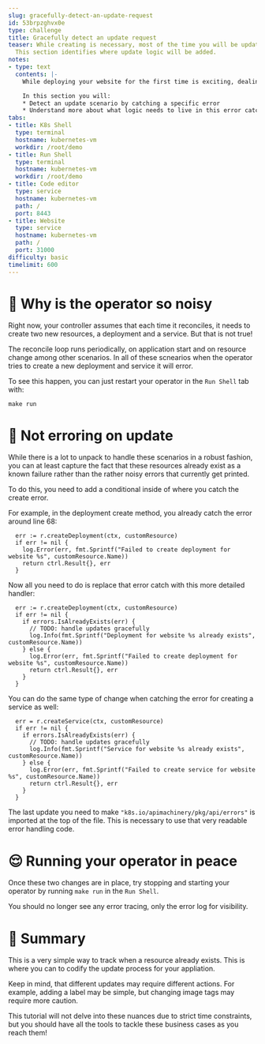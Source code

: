 ```yaml
---
slug: gracefully-detect-an-update-request
id: 53brpzghvx0e
type: challenge
title: Gracefully detect an update request
teaser: While creating is necessary, most of the time you will be updating a website.
  This section identifies where update logic will be added.
notes:
- type: text
  contents: |-
    While deploying your website for the first time is exciting, dealing with maintenance or feature improvements is far more common. But right now you get an error any time your operator reconciles after creation since it can not re-create using the same command.

    In this section you will:
    * Detect an update scenario by catching a specific error
    * Understand more about what logic needs to live in this error catch
tabs:
- title: K8s Shell
  type: terminal
  hostname: kubernetes-vm
  workdir: /root/demo
- title: Run Shell
  type: terminal
  hostname: kubernetes-vm
  workdir: /root/demo
- title: Code editor
  type: service
  hostname: kubernetes-vm
  path: /
  port: 8443
- title: Website
  type: service
  hostname: kubernetes-vm
  path: /
  port: 31000
difficulty: basic
timelimit: 600
---
```


🙉 Why is the operator so noisy
==============

Right now, your controller assumes that each time it reconciles, it needs to create two new resources, a deployment and a service. But that is not true!

The reconcile loop runs periodically, on application start and on resource change among other scenarios. In all of these scnearios when the operator tries to create a new deployment and service it will error.

To see this happen, you can just restart your operator in the `Run Shell` tab with:

```
make run
```

🤫 Not erroring on update
==============

While there is a lot to unpack to handle these scenarios in a robust fashion, you can at least capture the fact that these resources already exist as a known failure rather than the rather noisy errors that currently get printed.

To do this, you need to add a conditional inside of where you catch the create error.

For example, in the deployment create method, you already catch the error around line 68:

```
  err := r.createDeployment(ctx, customResource)
  if err != nil {
    log.Error(err, fmt.Sprintf("Failed to create deployment for website %s", customResource.Name))
    return ctrl.Result{}, err
  }
```

Now all you need to do is replace that error catch with this more detailed handler:
```
  err := r.createDeployment(ctx, customResource)
  if err != nil {
    if errors.IsAlreadyExists(err) {
      // TODO: handle updates gracefully
      log.Info(fmt.Sprintf("Deployment for website %s already exists", customResource.Name))
    } else {
      log.Error(err, fmt.Sprintf("Failed to create deployment for website %s", customResource.Name))
      return ctrl.Result{}, err
    }
  }
```

You can do the same type of change when catching the error for creating a service as well:

```
  err = r.createService(ctx, customResource)
  if err != nil {
    if errors.IsAlreadyExists(err) {
      // TODO: handle updates gracefully
      log.Info(fmt.Sprintf("Service for website %s already exists", customResource.Name))
    } else {
      log.Error(err, fmt.Sprintf("Failed to create service for website %s", customResource.Name))
      return ctrl.Result{}, err
    }
  }
```

The last update you need to make `"k8s.io/apimachinery/pkg/api/errors"` is imported at the top of the file. This is necessary to use that very readable error handling code.

😌 Running your operator in peace
==============

Once these two changes are in place, try stopping and starting your operator by running `make run` in the `Run Shell`.

You should no longer see any error tracing, only the error log for visibility.


📕 Summary
==============

This is a very simple way to track when a resource already exists. This is where you can to codify the update process for your appliation.

Keep in mind, that different updates may require different actions. For example, adding a label may be simple, but changing image tags may require more caution.

This tutorial will not delve into these nuances due to strict time constraints, but you should have all the tools to tackle these business cases as you reach them!
